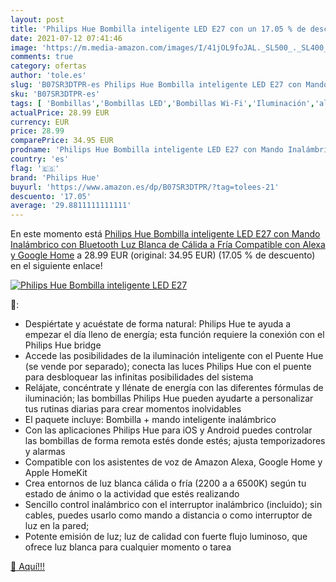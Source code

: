 ```yaml
---
layout: post
title: 'Philips Hue Bombilla inteligente LED E27 con un 17.05 % de descuento'
date: 2021-07-12 07:41:46
image: 'https://m.media-amazon.com/images/I/41jOL9foJAL._SL500_._SL400_.jpg'
comments: true
category: ofertas
author: 'tole.es'
slug: 'B07SR3DTPR-es Philips Hue Bombilla inteligente LED E27 con Mando...'
sku: 'B07SR3DTPR-es'
tags: [ 'Bombillas','Bombillas LED','Bombillas Wi-Fi','Iluminación','alexa','google','home','hue','philips','philips hue', ]
actualPrice: 28.99 EUR
currency: EUR
price: 28.99
comparePrice: 34.95 EUR
prodname: 'Philips Hue Bombilla inteligente LED E27 con Mando Inalámbrico  con Bluetooth  Luz Blanca de Cálida a Fría  Compatible con Alexa y Google Home'
country: 'es'
flag: '🇪🇸'
brand: 'Philips Hue'
buyurl: 'https://www.amazon.es/dp/B07SR3DTPR/?tag=tolees-21'
descuento: '17.05'
average: '29.8811111111111'
---
```


En este momento está [Philips Hue Bombilla inteligente LED E27 con Mando Inalámbrico  con Bluetooth  Luz Blanca de Cálida a Fría  Compatible con Alexa y Google Home](https://www.amazon.es/dp/B07SR3DTPR/?tag=tolees-21) a 28.99 EUR (original: 34.95 EUR) (17.05 %  de descuento) en el siguiente enlace!

[![Philips Hue Bombilla inteligente LED E27](https://m.media-amazon.com/images/I/41jOL9foJAL._SL500_._SL400_.jpg)](https://www.amazon.es/dp/B07SR3DTPR/?tag=tolees-21)

🔎:

- Despiértate y acuéstate de forma natural: Philips Hue te ayuda a empezar el día lleno de energía; esta función requiere la conexión con el Philips Hue bridge
- Accede las posibilidades de la iluminación inteligente con el Puente Hue (se vende por separado); conecta las luces Philips Hue con el puente para desbloquear las infinitas posibilidades del sistema
- Relájate, concéntrate y llénate de energía con las diferentes fórmulas de iluminación; las bombillas Philips Hue pueden ayudarte a personalizar tus rutinas diarias para crear momentos inolvidables
- El paquete incluye: Bombilla + mando inteligente inalámbrico
- Con las aplicaciones Philips Hue para iOS y Android puedes controlar las bombillas de forma remota estés donde estés; ajusta temporizadores y alarmas
- Compatible con los asistentes de voz de Amazon Alexa, Google Home y Apple HomeKit
- Crea entornos de luz blanca cálida o fría (2200 a a 6500K) según tu estado de ánimo o la actividad que estés realizando
- Sencillo control inalámbrico con el interruptor inalámbrico (incluido); sin cables, puedes usarlo como mando a distancia o como interruptor de luz en la pared;
- Potente emisión de luz; luz de calidad con fuerte flujo luminoso, que ofrece luz blanca para cualquier momento o tarea

[🛒 Aquí!!!](https://www.amazon.es/dp/B07SR3DTPR/?tag=tolees-21)
